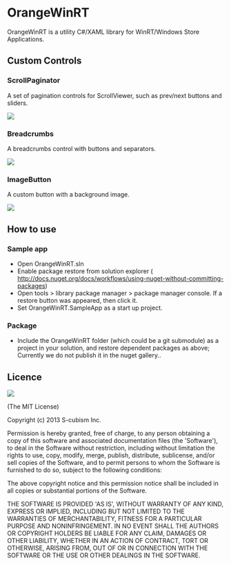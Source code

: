 OrangeWinRT
===========

OrangeWinRT is a utility C#/XAML library for WinRT/Windows Store Applications.

## Custom Controls

### ScrollPaginator

A set of pagination controls for ScrollViewer, such as prev/next buttons and sliders.

![](https://raw.github.com/scubism/OrangeWinRT/master/docs/images/ScrollPaginatorExample1.png)

### Breadcrumbs

A breadcrumbs control with buttons and separators.

![](https://raw.github.com/scubism/OrangeWinRT/master/docs/images/BreadcrumbsExample1.png)

### ImageButton

A custom button with a background image.

![](https://raw.github.com/scubism/OrangeWinRT/master/docs/images/ImageButtonExample1.png)

## How to use

### Sample app

* Open OrangeWinRT.sln
* Enable package restore from solution explorer (
http://docs.nuget.org/docs/workflows/using-nuget-without-committing-packages)
* Open tools > library package manager > package manager console. If a restore button was appeared, then click it.
* Set OrangeWinRT.SampleApp as a start up project.

### Package

* Include the OrangeWinRT folder (which could be a git submodule) as a project in your solution, and restore dependent packages as above; Currently we do not publish it in the nuget gallery..

## Licence

![](https://raw.github.com/scubism/OrangeWinRT/master/docs/images/Logo.png)

(The MIT License)

Copyright (c) 2013 S-cubism Inc.

Permission is hereby granted, free of charge, to any person obtaining a copy of this software and associated documentation files (the 'Software'), to deal in the Software without restriction, including without limitation the rights to use, copy, modify, merge, publish, distribute, sublicense, and/or sell copies of the Software, and to permit persons to whom the Software is furnished to do so, subject to the following conditions:

The above copyright notice and this permission notice shall be included in all copies or substantial portions of the Software.

THE SOFTWARE IS PROVIDED 'AS IS', WITHOUT WARRANTY OF ANY KIND, EXPRESS OR IMPLIED, INCLUDING BUT NOT LIMITED TO THE WARRANTIES OF MERCHANTABILITY, FITNESS FOR A PARTICULAR PURPOSE AND NONINFRINGEMENT. IN NO EVENT SHALL THE AUTHORS OR COPYRIGHT HOLDERS BE LIABLE FOR ANY CLAIM, DAMAGES OR OTHER LIABILITY, WHETHER IN AN ACTION OF CONTRACT, TORT OR OTHERWISE, ARISING FROM, OUT OF OR IN CONNECTION WITH THE SOFTWARE OR THE USE OR OTHER DEALINGS IN THE SOFTWARE.

